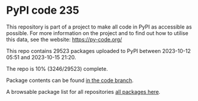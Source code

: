 # PyPI code 235

This repository is part of a project to make all code in PyPI as accessible as possible. For more information 
on the project and to find out how to utilise this data, see the website: https://py-code.org/

This repo contains 29523 packages uploaded to PyPI between 
2023-10-12 05:51 and 2023-10-15 21:20.

The repo is 10% (3246/29523) complete.

Package contents can be found [in the code branch](https://github.com/pypi-data/pypi-mirror-235/tree/code/packages).

A browsable package list for all repositories [all packages here](https://py-code.org/repositories/pypi-mirror-235).


